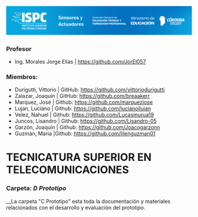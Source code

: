 ![Logo de la Institución ISPC](../E%20assets/caratula.png)
----------------------

### Profesor
- Ing. Morales Jorge Elias | https://github.com/JorEl057

### Miembros:
- Durigutti, Vittorio | GitHub: https://github.com/vittoriodurigutti
- Zalazar, Joaquín | GitHub: https://github.com/breaakerr
- Marquez, José | Github: https://github.com/marquezjose
- Lujan, Luciano | Github: https://github.com/lucianoilujan
- Velez, Nahuel | Github: https://github.com/Lucasmurua19
- Juncos, Lisandro | Github: https://github.com/Lisandro-05
- Garzón, Joaquín | Github: https://github.com/Joacogarzonn
- Guzmán, Maria |Github: https://github.com/lilenguzman01



# TECNICATURA SUPERIOR EN TELECOMUNICACIONES  

### Carpeta: ***D Prototipo*** 

__La carpeta "C Prototipo" esta toda la documentación y materiales relacionados con el desarrollo y evaluación del prototipo.
